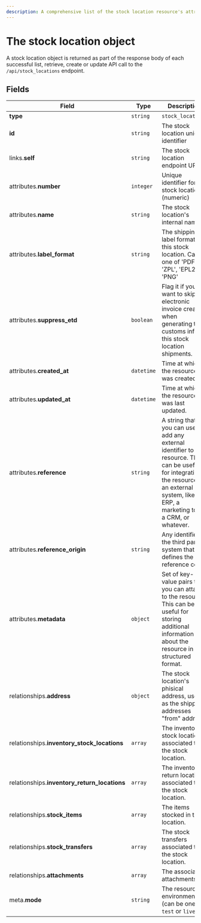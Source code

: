 ```yaml
---
description: A comprehensive list of the stock location resource's attributes and relationships.
---
```


# The stock location object

A stock location object is returned as part of the response body of each successful list, retrieve, create or update API call to the `/api/stock_locations` endpoint.

## Fields

| Field          | Type     | Description                                  |
| -------------- | -------- | -------------------------------------------- |
| **type**       | `string` | `stock_locations`                        |
| **id**         | `string` | The stock location unique identifier  |
| links.**self** | `string` | The stock location endpoint URL       |
| attributes.**number** | `integer` | Unique identifier for the stock location (numeric) |
| attributes.**name** | `string` | The stock location's internal name. |
| attributes.**label_format** | `string` | The shipping label format for this stock location. Can be one of 'PDF', 'ZPL', 'EPL2', or 'PNG' |
| attributes.**suppress_etd** | `boolean` | Flag it if you want to skip the electronic invoice creation when generating the customs info for this stock location shipments. |
| attributes.**created_at** | `datetime` | Time at which the resource was created. |
| attributes.**updated_at** | `datetime` | Time at which the resource was last updated. |
| attributes.**reference** | `string` | A string that you can use to add any external identifier to the resource. This can be useful for integrating the resource to an external system, like an ERP, a marketing tool, a CRM, or whatever. |
| attributes.**reference_origin** | `string` | Any identifier of the third party system that defines the reference code |
| attributes.**metadata** | `object` | Set of key-value pairs that you can attach to the resource. This can be useful for storing additional information about the resource in a structured format. |
| relationships.**address** | `object` | The stock location's phisical address, used as the shipping addresses "from" address. |
| relationships.**inventory_stock_locations** | `array` | The inventory stock locations associated to the stock location. |
| relationships.**inventory_return_locations** | `array` | The inventory return locations associated to the stock location. |
| relationships.**stock_items** | `array` | The items stocked in this location. |
| relationships.**stock_transfers** | `array` | The stock transfers associated to the stock location. |
| relationships.**attachments** | `array` | The associated attachments. |
| meta.**mode** | `string` | The resource environment \(can be one of `test` or `live`\) |

